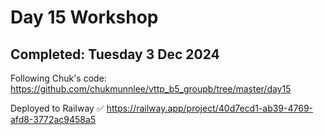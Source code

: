 # Day 15 Workshop 
## Completed: Tuesday 3 Dec 2024 

Following Chuk's code: https://github.com/chukmunnlee/vttp_b5_groupb/tree/master/day15

Deployed to Railway ✅
https://railway.app/project/40d7ecd1-ab39-4769-afd8-3772ac9458a5
